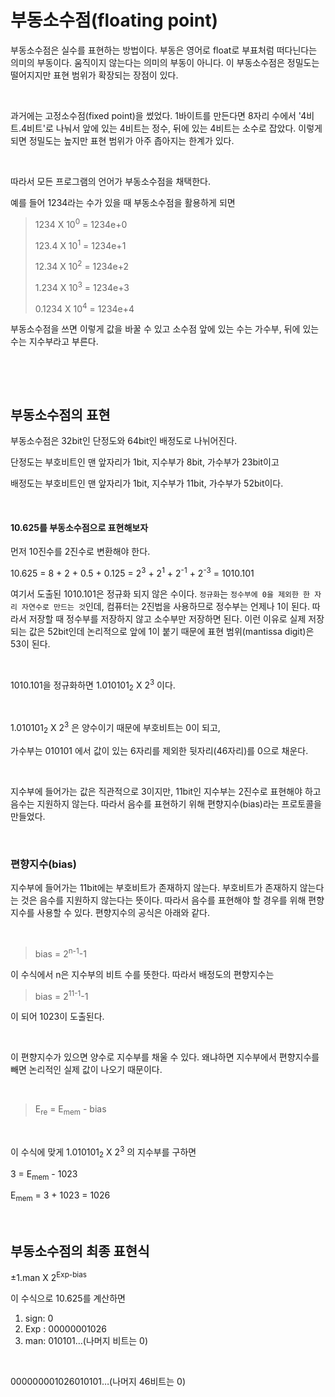 <h1>부동소수점(floating point)</h1>
<p>부동소수점은 실수를 표현하는 방법이다. 부동은 영어로 float로 부표처럼 떠다닌다는 의미의 부동이다. 움직이지 않는다는 의미의 부동이 아니다. 이 부동소수점은 정밀도는 떨어지지만 표현 범위가 확장되는 장점이 있다.</p>
<p>&nbsp;</p>
<p>과거에는 고정소수점(fixed point)을 썼었다. 1바이트를 만든다면 8자리 수에서 &#39;4비트.4비트&#39;로 나눠서 앞에 있는 4비트는 정수, 뒤에 있는 4비트는 소수로 잡았다. 이렇게 되면 정밀도는 높지만 표현 범위가 아주 좁아지는 한계가 있다.</p>
<p>&nbsp;</p>
<p>따라서 모든 프로그램의 언어가 부동소수점을 채택한다.</p>
<p>예를 들어 1234라는 수가 있을 때 부동소수점을 활용하게 되면</p>
<blockquote><p>1234 X 10<sup>0</sup> = 1234e+0</p>
<p>123.4 X 10<sup>1</sup> = 1234e+1</p>
<p>12.34 X 10<sup>2</sup> = 1234e+2</p>
<p>1.234 X 10<sup>3</sup> = 1234e+3</p>
<p>0.1234 X 10<sup>4</sup> = 1234e+4</p>
</blockquote>
<p>부동소수점을 쓰면 이렇게 값을 바꿀 수 있고 소수점 앞에 있는 수는 가수부, 뒤에 있는 수는 지수부라고 부른다.</p>
<p>&nbsp;</p>
<p>&nbsp;</p>
<h2>부동소수점의 표현</h2>
<p>부동소수점은 32bit인 단정도와 64bit인 배정도로 나뉘어진다.</p>
<p>단정도는 부호비트인 맨 앞자리가 1bit, 지수부가 8bit, 가수부가 23bit이고</p>
<p>배정도는 부호비트인 맨 앞자리가 1bit, 지수부가 11bit, 가수부가 52bit이다.</p>
<p>&nbsp;</p>
<h4>10.625를 부동소수점으로 표현해보자</h4>
<p>먼저 10진수를 2진수로 변환해야 한다.</p>
<p>10.625 = 8 + 2 + 0.5 + 0.125 = 2<sup>3</sup> + 2<sup>1</sup> + 2<sup>-1</sup> + 2<sup>-3</sup> = 1010.101</p>
<p>여기서 도출된 1010.101은 정규화 되지 않은 수이다. <code>정규화</code>는 <code>정수부에 0을 제외한 한 자리 자연수로 만드는 것</code>인데, 컴퓨터는 2진법을 사용하므로 정수부는 언제나 1이 된다. 따라서 저장할 때 정수부를 저장하지 않고 소수부만 저장하면 된다. 이런 이유로 실제 저장되는 값은 52bit인데 논리적으로 앞에 1이 붙기 때문에 표현 범위(mantissa digit)은 53이 된다.</p>
<p>&nbsp;</p>
<p>1010.101을 정규화하면 1.010101<sub>2</sub> X 2<sup>3</sup> 이다.</p>
<p>&nbsp;</p>
<p>1.010101<sub>2</sub> X 2<sup>3</sup> 은 양수이기 때문에 부호비트는 0이 되고,</p>
<p>가수부는 010101 에서 값이 있는 6자리를 제외한 뒷자리(46자리)를 0으로 채운다.</p>
<p>&nbsp;</p>
<p>지수부에 들어가는 값은 직관적으로 3이지만, 11bit인 지수부는 2진수로 표현해야 하고 음수는 지원하지 않는다. 따라서 음수를 표현하기 위해 편향지수(bias)라는 프로토콜을 만들었다.</p>
<p>&nbsp;</p>
<h3>편향지수(bias)</h3>
<p>지수부에 들어가는 11bit에는 부호비트가 존재하지 않는다. 부호비트가 존재하지 않는다는 것은 음수를 지원하지 않는다는 뜻이다. 따라서 음수를 표현해야 할 경우를 위해 편향지수를 사용할 수 있다. 편향지수의 공식은 아래와 같다.</p>
<p>&nbsp;</p>
<blockquote><p>bias = 2<sup>n-1</sup>-1</p>
</blockquote>
<p>이 수식에서 n은 지수부의 비트 수를 뜻한다. 따라서 배정도의 편향지수는</p>
<blockquote><p>bias = 2<sup>11-1</sup>-1</p>
</blockquote>
<p>이 되어 1023이 도출된다.</p>
<p>&nbsp;</p>
<p>이 편향지수가 있으면 양수로 지수부를 채울 수 있다. 왜냐하면 지수부에서 편향지수를 빼면 논리적인 실제 값이 나오기 때문이다.</p>
<p>&nbsp;</p>
<blockquote><p>E<sub>re</sub> = E<sub>mem</sub> - bias</p>
</blockquote>
<p>&nbsp;</p>
<p>이 수식에 맞게 1.010101<sub>2</sub> X 2<sup>3</sup> 의 지수부를 구하면</p>
<p>3 = E<sub>mem</sub> - 1023</p>
<p>E<sub>mem</sub> = 3 + 1023 = 1026</p>
<p>&nbsp;</p>
<h2>부동소수점의 최종 표현식</h2>
<p>±1.man X 2<sup>Exp-bias</sup></p>
<p>이 수식으로 10.625를 계산하면</p>
<ol>
<li>sign: 0</li>
<li>Exp : 00000001026</li>
<li>man: 010101…(나머지 비트는 0)</li>

</ol>
<p>&nbsp;</p>
<p>000000001026010101…(나머지 46비트는 0)</p>
